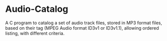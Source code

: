 # Audio-Catalog
A C program to catalog a set of audio track files, stored in MP3 format files, based on their tag (MPEG Audio format
ID3v1 or ID3v1.1), allowing ordered listing, with different criteria.
